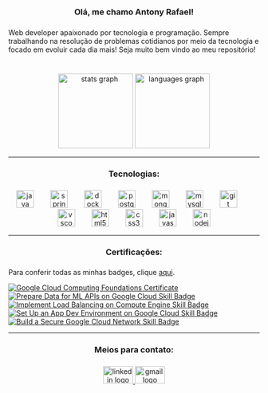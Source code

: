 <h3 align="center">Olá, me chamo Antony Rafael!</h3>

###

<p align="left">Web developer apaixonado por tecnologia e programação. Sempre trabalhando na resolução de problemas cotidianos por meio da tecnologia e focado em evoluir cada dia mais! Seja muito bem vindo ao meu repositório!</p>

###

<br clear="both">

<div align="center">
  <img src="https://github-readme-stats.vercel.app/api?username=rafaelsouzapinto&hide_title=false&hide_rank=false&show_icons=true&include_all_commits=true&count_private=true&disable_animations=false&theme=merko&locale=en&hide_border=true&order=1" height="150" alt="stats graph"  />
  <img src="https://github-readme-stats.vercel.app/api/top-langs?username=rafaelsouzapinto&locale=en&hide_title=false&layout=compact&card_width=320&langs_count=6&theme=merko&hide_border=true&order=2" height="150" alt="languages graph"  />
</div>

---

###

<h3 align="center">Tecnologias:</h3>

###

<div align="center">
  <img src="https://cdn.jsdelivr.net/gh/devicons/devicon/icons/java/java-original.svg" height="35" alt="java logo"  />
  <img width="25" />
  <img src="https://cdn.jsdelivr.net/gh/devicons/devicon/icons/spring/spring-original.svg" height="35" alt="spring logo"  />
  <img width="25" />
  <img src="https://cdn.jsdelivr.net/gh/devicons/devicon/icons/docker/docker-plain.svg" height="35" alt="docker logo"  />
  <img width="25" />
  <img src="https://cdn.jsdelivr.net/gh/devicons/devicon/icons/postgresql/postgresql-original.svg" height="35" alt="postgresql logo"  />
  <img width="25" />
  <img src="https://cdn.jsdelivr.net/gh/devicons/devicon/icons/mongodb/mongodb-original.svg" height="35" alt="mongodb logo"  />
  <img width="25" />
  <img src="https://cdn.jsdelivr.net/gh/devicons/devicon/icons/mysql/mysql-original.svg" height="35" alt="mysql logo"  />
  <img width="25" />
  <img src="https://cdn.jsdelivr.net/gh/devicons/devicon/icons/git/git-original.svg" height="35" alt="git logo"  />
  <img width="25" />
  <img src="https://cdn.jsdelivr.net/gh/devicons/devicon/icons/vscode/vscode-original.svg" height="35" alt="vscode logo"  />
  <img width="25" />
  <img src="https://cdn.jsdelivr.net/gh/devicons/devicon/icons/html5/html5-original.svg" height="35" alt="html5 logo"  />
  <img width="25" />
  <img src="https://cdn.jsdelivr.net/gh/devicons/devicon/icons/css3/css3-original.svg" height="35" alt="css3 logo"  />
  <img width="25" />
  <img src="https://cdn.jsdelivr.net/gh/devicons/devicon/icons/javascript/javascript-original.svg" height="35" alt="javascript logo"  />
  <img width="25" />
  <img src="https://cdn.jsdelivr.net/gh/devicons/devicon/icons/nodejs/nodejs-original.svg" height="35" alt="nodejs logo"  />
</div>

---

###

<h3 align="center">Certificações:</h3>

###
Para conferir todas as minhas badges, clique [aqui](https://www.credly.com/users/antony-rafael-souza-pinto).

<!--START_SECTION:badges-->
[![Google Cloud Computing Foundations Certificate](https://images.credly.com/size/110x110/images/4dda8ae4-99ee-476c-bca3-6f0adbab42fe/image.png)](https://www.credly.com/earner/earned/badge/c8a66d77-de95-4930-80ef-932ce837474b "Google Cloud Computing Foundations Certificate") 
[![Prepare Data for ML APIs on Google Cloud Skill Badge](https://images.credly.com/size/110x110/images/68756311-9319-4eeb-a2b7-76defc8dd8a2/image.png)](https://www.credly.com/earner/earned/badge/782a6b57-c5ef-4ea1-83e0-4751d20a904d "Prepare Data for ML APIs on Google Cloud Skill Badge")
[![Implement Load Balancing on Compute Engine Skill Badge](https://images.credly.com/size/110x110/images/eea11cba-2a98-4bbe-bad2-447878dd34a2/image.png)](https://www.credly.com/earner/earned/badge/54b63d21-8908-4149-99fe-86d7a6b756a1 "Implement Load Balancing on Compute Engine Skill Badge") 
[![Set Up an App Dev Environment on Google Cloud Skill Badge](https://images.credly.com/size/110x110/images/42326d44-14ff-4eda-b9c5-7d8f12919253/image.png)](https://www.credly.com/earner/earned/badge/b352aff5-0443-46f6-9575-20cc54c5138e "Set Up an App Dev Environment on Google Cloud Skill Badge") 
[![Build a Secure Google Cloud Network Skill Badge](https://images.credly.com/size/110x110/images/e1131ae3-4a52-4af1-9801-b7853767cf79/image.png)](https://www.credly.com/earner/earned/badge/d191acb6-ab9b-43f4-8a0a-e82803db4189 "Build a Secure Google Cloud Network Skill Badge") 
<!--END_SECTION:badges-->

---

<h3 align="center">Meios para contato:</h3>

###

<div align="center">
  <a href="https://www.linkedin.com/in/rafaelsouzapinto/" target="_blank">
    <img src="https://raw.githubusercontent.com/maurodesouza/profile-readme-generator/master/src/assets/icons/social/linkedin/default.svg" width="60" height="35" alt="linkedin logo"  />
  </a>
  <a href="antonyrafaelsouzaa@gmail.com" target="_blank">
    <img src="https://raw.githubusercontent.com/maurodesouza/profile-readme-generator/master/src/assets/icons/social/gmail/default.svg" width="60" height="35" alt="gmail logo"  />
  </a>
</div>

###
